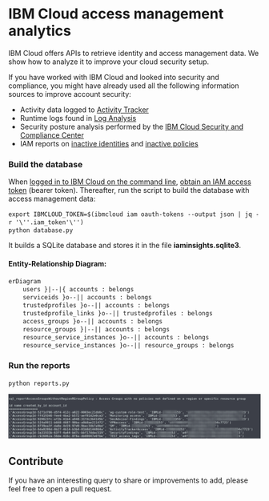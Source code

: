 # IBM Cloud access management analytics

IBM Cloud offers APIs to retrieve identity and access management data. We show how to analyze it to improve your cloud security setup.

If you have worked with IBM Cloud and looked into security and compliance, you might have already used all the following information sources to improve account security:
- Activity data logged to [Activity Tracker](https://cloud.ibm.com/observe/activitytracker)
- Runtime logs found in [Log Analysis](https://cloud.ibm.com/observe/logging)
- Security posture analysis performed by the [IBM Cloud Security and Compliance Center](https://cloud.ibm.com/security-compliance/compliance-posture)
- IAM reports on [inactive identities](https://cloud.ibm.com/iam/inactive-identities) and [inactive policies](https://cloud.ibm.com/iam/inactive-policies)


### Build the database

When [logged in to IBM Cloud on the command line](https://cloud.ibm.com/docs/cli?topic=cli-ibmcloud_cli#ibmcloud_login), [obtain an IAM access token](https://cloud.ibm.com/docs/cli?topic=cli-ibmcloud_commands_iam#ibmcloud_iam_oauth_tokens) (bearer token). Thereafter, run the script to build the database with access management data:

```
export IBMCLOUD_TOKEN=$(ibmcloud iam oauth-tokens --output json | jq -r '\''.iam_token'\'')
python database.py
```

It builds a SQLite database and stores it in the file **iaminsights.sqlite3**. 


#### Entity-Relationship Diagram:

```mermaid
erDiagram
    users }|--|{ accounts : belongs
    serviceids }o--|| accounts : belongs
    trustedprofiles }o--|| accounts : belongs
    trustedprofile_links }o--|| trustedprofiles : belongs
    access_groups }o--|| accounts : belongs
    resource_groups }|--|| accounts : belongs
    resource_service_instances }o--|| accounts : belongs
    resource_service_instances }o--|| resource_groups : belongs
```


### Run the reports

```
python reports.py
```

![sample report](sample_report.png)

## Contribute
If you have an interesting query to share or improvements to add, please feel free to open a pull request. 